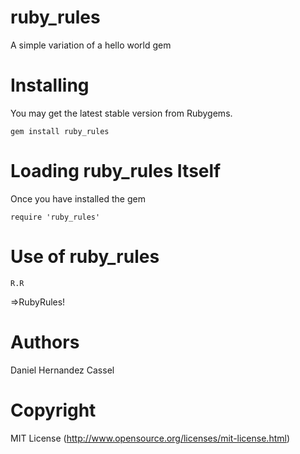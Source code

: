 ruby_rules
==========

A simple variation of a hello world gem

Installing
==========

You may get the latest stable version from Rubygems.

<code>gem install ruby_rules</code>

Loading ruby_rules Itself
==========

Once you have installed the gem

<code>require 'ruby_rules'</code>

Use of ruby_rules
==========

<code>R.R</code>

=>RubyRules!

Authors
==========

Daniel Hernandez Cassel

Copyright
==========

MIT License (http://www.opensource.org/licenses/mit-license.html)
